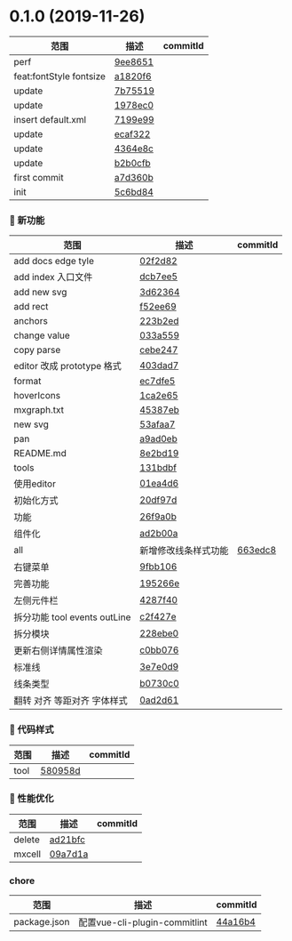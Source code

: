 # 0.1.0 (2019-11-26)

|范围|描述|commitId|
--|--|--
 perf | [9ee8651](https://github.com/liuqiyu/vue-mxgraph/commit/9ee8651)
 feat:fontStyle fontsize | [a1820f6](https://github.com/liuqiyu/vue-mxgraph/commit/a1820f6)
 update | [7b75519](https://github.com/liuqiyu/vue-mxgraph/commit/7b75519)
 update | [1978ec0](https://github.com/liuqiyu/vue-mxgraph/commit/1978ec0)
 insert default.xml | [7199e99](https://github.com/liuqiyu/vue-mxgraph/commit/7199e99)
 update | [ecaf322](https://github.com/liuqiyu/vue-mxgraph/commit/ecaf322)
 update | [4364e8c](https://github.com/liuqiyu/vue-mxgraph/commit/4364e8c)
 update | [b2b0cfb](https://github.com/liuqiyu/vue-mxgraph/commit/b2b0cfb)
 first commit | [a7d360b](https://github.com/liuqiyu/vue-mxgraph/commit/a7d360b)
 init | [5c6bd84](https://github.com/liuqiyu/vue-mxgraph/commit/5c6bd84)


### 🌟 新功能
|范围|描述|commitId|
--|--|--
 add docs edge tyle | [02f2d82](https://github.com/liuqiyu/vue-mxgraph/commit/02f2d82)
 add index 入口文件 | [dcb7ee5](https://github.com/liuqiyu/vue-mxgraph/commit/dcb7ee5)
 add new svg | [3d62364](https://github.com/liuqiyu/vue-mxgraph/commit/3d62364)
 add rect | [f52ee69](https://github.com/liuqiyu/vue-mxgraph/commit/f52ee69)
 anchors | [223b2ed](https://github.com/liuqiyu/vue-mxgraph/commit/223b2ed)
 change value | [033a559](https://github.com/liuqiyu/vue-mxgraph/commit/033a559)
 copy parse | [cebe247](https://github.com/liuqiyu/vue-mxgraph/commit/cebe247)
 editor 改成 prototype 格式 | [403dad7](https://github.com/liuqiyu/vue-mxgraph/commit/403dad7)
 format | [ec7dfe5](https://github.com/liuqiyu/vue-mxgraph/commit/ec7dfe5)
 hoverIcons | [1ca2e65](https://github.com/liuqiyu/vue-mxgraph/commit/1ca2e65)
 mxgraph.txt | [45387eb](https://github.com/liuqiyu/vue-mxgraph/commit/45387eb)
 new svg | [53afaa7](https://github.com/liuqiyu/vue-mxgraph/commit/53afaa7)
 pan | [a9ad0eb](https://github.com/liuqiyu/vue-mxgraph/commit/a9ad0eb)
 README.md | [8e2bd19](https://github.com/liuqiyu/vue-mxgraph/commit/8e2bd19)
 tools | [131bdbf](https://github.com/liuqiyu/vue-mxgraph/commit/131bdbf)
 使用editor | [01ea4d6](https://github.com/liuqiyu/vue-mxgraph/commit/01ea4d6)
 初始化方式 | [20df97d](https://github.com/liuqiyu/vue-mxgraph/commit/20df97d)
 功能 | [26f9a0b](https://github.com/liuqiyu/vue-mxgraph/commit/26f9a0b)
 组件化 | [ad2b00a](https://github.com/liuqiyu/vue-mxgraph/commit/ad2b00a)
 all | 新增修改线条样式功能 | [663edc8](https://github.com/liuqiyu/vue-mxgraph/commit/663edc8)
 右键菜单 | [9fbb106](https://github.com/liuqiyu/vue-mxgraph/commit/9fbb106)
 完善功能 | [195266e](https://github.com/liuqiyu/vue-mxgraph/commit/195266e)
 左侧元件栏 | [4287f40](https://github.com/liuqiyu/vue-mxgraph/commit/4287f40)
 拆分功能 tool events outLine | [c2f427e](https://github.com/liuqiyu/vue-mxgraph/commit/c2f427e)
 拆分模块 | [228ebe0](https://github.com/liuqiyu/vue-mxgraph/commit/228ebe0)
 更新右侧详情属性渲染 | [c0bb076](https://github.com/liuqiyu/vue-mxgraph/commit/c0bb076)
 标准线 | [3e7e0d9](https://github.com/liuqiyu/vue-mxgraph/commit/3e7e0d9)
 线条类型 | [b0730c0](https://github.com/liuqiyu/vue-mxgraph/commit/b0730c0)
 翻转 对齐 等距对齐 字体样式 | [0ad2d61](https://github.com/liuqiyu/vue-mxgraph/commit/0ad2d61)


### 🎨 代码样式
|范围|描述|commitId|
--|--|--
 tool | [580958d](https://github.com/liuqiyu/vue-mxgraph/commit/580958d)


### 🚀 性能优化
|范围|描述|commitId|
--|--|--
 delete | [ad21bfc](https://github.com/liuqiyu/vue-mxgraph/commit/ad21bfc)
 mxcell | [09a7d1a](https://github.com/liuqiyu/vue-mxgraph/commit/09a7d1a)


### chore
|范围|描述|commitId|
--|--|--
 package.json | 配置vue-cli-plugin-commitlint | [44a16b4](https://github.com/liuqiyu/vue-mxgraph/commit/44a16b4)

